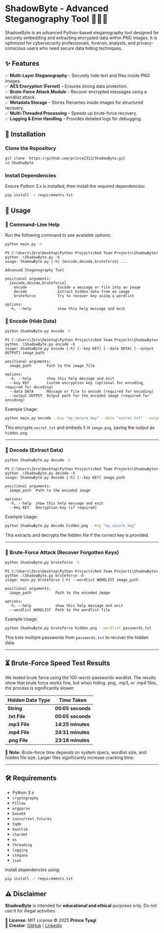 # ShadowByte - Advanced Steganography Tool 🕵️‍♂️🔐  

ShadowByte is an advanced Python-based steganography tool designed for securely embedding and extracting encrypted data within PNG images. It is optimized for cybersecurity professionals, forensic analysts, and privacy-conscious users who need secure data hiding techniques.  

## ✨ Features  
✅ **Multi-Layer Steganography** – Securely hide text and files inside PNG images.  
✅ **AES Encryption (Fernet)** – Ensures strong data protection.  
✅ **Brute-Force Attack Module** – Recover encrypted messages using a wordlist attack.  
✅ **Metadata Storage** – Stores filenames inside images for structured recovery.  
✅ **Multi-Threaded Processing** – Speeds up brute-force recovery.  
✅ **Logging & Error Handling** – Provides detailed logs for debugging.  

## 🚀 Installation  

### Clone the Repository  
```bash
git clone  https://github.com/prince2313/ShadowByte.git
cd ShadowByte  
```

### Install Dependencies  
Ensure Python 3.x is installed, then install the required dependencies:  
```bash
pip install -r requirements.txt
```

## 🎯 Usage  

### 📌 Command-Line Help  

Run the following command to see available options:  
```bash
python main.py -h
```
```
PS C:\Users\Zero\Desktop\Python Projects\Red Team Projects\ShadowByte> python .\ShadowByte.py -h
usage: ShadowByte.py [-h] {encode,decode,bruteforce} ...

Advanced Steganography Tool

positional arguments:
  {encode,decode,bruteforce}
    encode              Encode a message or file into an image
    decode              Extract hidden data from an image
    bruteforce          Try to recover key using a wordlist

options:
  -h, --help            show this help message and exit
```

### 🔹 Encode (Hide Data)  
```bash
python ShadowByte.py encode -h
```
```
PS C:\Users\Zero\Desktop\Python Projects\Red Team Projects\ShadowByte> python .\ShadowByte.py encode -h
usage: ShadowByte.py encode [-h] [--key KEY] [--data DATA] [--output OUTPUT] image_path

positional arguments:
  image_path       Path to the image file

options:
  -h, --help       show this help message and exit
  --key KEY        Custom encryption key (optional for encoding, required for decoding)
  --data DATA      Message or file to encode (required for encoding)
  --output OUTPUT  Output path for the encoded image (required for encoding)
```
Example Usage:
```bash
python main.py encode --key "my_secure_key" --data "secret.txt" --output "hidden.png" image.png
```
This encrypts `secret.txt` and embeds it in `image.png`, saving the output as `hidden.png`.  

---

### 🔹 Decode (Extract Data)  
```bash
python ShadowByte.py decode -h
```
```
PS C:\Users\Zero\Desktop\Python Projects\Red Team Projects\ShadowByte> python .\ShadowByte.py decode -h
usage: ShadowByte.py decode [-h] [--key KEY] image_path

positional arguments:
  image_path  Path to the encoded image

options:
  -h, --help  show this help message and exit
  --key KEY   Decryption key (if required)
```
Example Usage:
```bash
python ShadowByte.py decode hidden.png --key "my_secure_key"
```
This extracts and decrypts the hidden file if the correct key is provided.  

---

### 🔹 Brute-Force Attack (Recover Forgotten Keys)  
```bash
python ShadowByte.py bruteforce -h
```
```
PS C:\Users\Zero\Desktop\Python Projects\Red Team Projects\ShadowByte> python .\ShadowByte.py bruteforce -h
usage: main.py bruteforce [-h] --wordlist WORDLIST image_path

positional arguments:
  image_path           Path to the encoded image

options:
  -h, --help           show this help message and exit
  --wordlist WORDLIST  Path to the wordlist file
```
Example Usage:
```bash
python ShadowByte.py bruteforce hidden.png --wordlist passwords.txt
```
This tries multiple passwords from `passwords.txt` to recover the hidden data.  

---

## ⏳ Brute-Force Speed Test Results  

We tested brute force using the 100-worst-passwords wordlist. The results show that brute force works fine, but when hiding .png, .mp3, or .mp4 files, the process is significantly slower.

| Hidden Data Type | Time Taken |  
|-----------------|------------|  
| **String**      | **00:05 seconds** |  
| **.txt File**   | **00:05 seconds** |  
| **.mp3 File**   | **14:25 minutes** |  
| **.mp4 File**   | **24:31 minutes** |  
| **.png File**   | **23:18 minutes** |  

📝 **Note:** Brute-force time depends on system specs, wordlist size, and hidden file size. Larger files significantly increase cracking time.  

---

## 🛠️ Requirements  
- Python 3.x  
- `cryptography`
- `Pillow`
- `argparse`
- `base64`
- `concurrent.futures`
- `tqdm`
- `hashlib`
- `chardet`
- `os`
- `threading`
- `logging`
- `stegano`
- `json`

Install dependencies using:  
```bash
pip install -r requirements.txt
```

## ⚠️ Disclaimer  
**ShadowByte** is intended for **educational and ethical** purposes only. Do not use it for illegal activities.  

📜 **License**: MIT License © 2025 **Prince Tyagi**  
👤 **Creator**: [GitHub](https://github.com/prince2313) | [LinkedIn](https://www.linkedin.com/in/prince-tyagi1/)  
